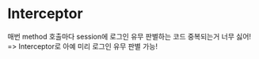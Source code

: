# Interceptor

매번 method 호출마다 session에 로그인 유무 판별하는 코드 중복되는거 너무 싫어!  
=> Interceptor로 아예 미리 로그인 유무 판별 가능!
